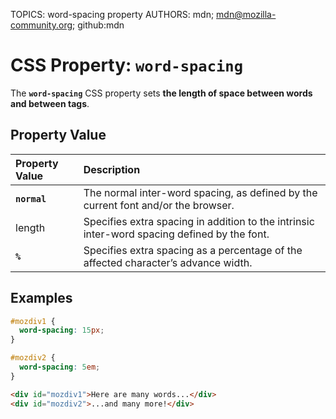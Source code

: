 TOPICS: word-spacing property
AUTHORS: mdn; mdn@mozilla-community.org; github:mdn

# CSS Property: `word-spacing`

The **`word-spacing`** CSS property sets **the length of space between words and between tags**.

## Property Value

| Property Value | Description |
| :--- | :--- |
| **`normal`** | The normal inter-word spacing, as defined by the current font and/or the browser. |
| length | Specifies extra spacing in addition to the intrinsic inter-word spacing defined by the font. |
| **`%`** | Specifies extra spacing as a percentage of the affected character’s advance width. |

## Examples

```css
#mozdiv1 {
  word-spacing: 15px;
}

#mozdiv2 {
  word-spacing: 5em;
}
```

```html
<div id="mozdiv1">Here are many words...</div>
<div id="mozdiv2">...and many more!</div>
```
